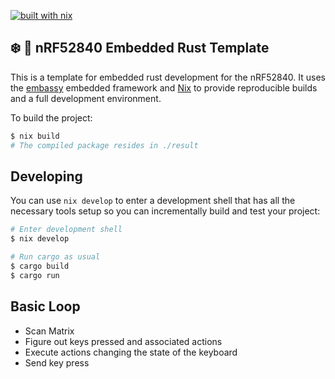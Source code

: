 [![built with nix](https://builtwithnix.org/badge.svg)](https://builtwithnix.org)

## ❄️ 🦀 nRF52840 Embedded Rust Template

This is a template for embedded rust development for the nRF52840.
It uses the [embassy](https://github.com/embassy-rs/embassy) embedded framework and [Nix](https://nixos.org) to provide reproducible builds and a full development environment.

To build the project:

```bash
$ nix build
# The compiled package resides in ./result
```

## Developing

You can use `nix develop` to enter a development shell that has all the necessary
tools setup so you can incrementally build and test your project:

```bash
# Enter development shell
$ nix develop

# Run cargo as usual
$ cargo build
$ cargo run
```

## Basic Loop

- Scan Matrix
- Figure out keys pressed and associated actions
- Execute actions changing the state of the keyboard
- Send key press
